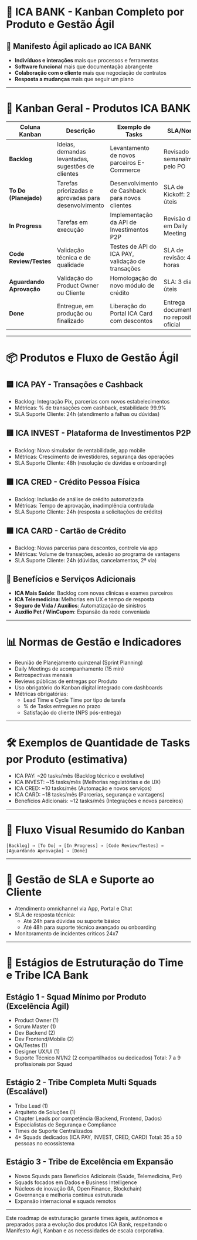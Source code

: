 # 🏦 ICA BANK - Kanban Completo por Produto e Gestão Ágil

## 🎯 **Manifesto Ágil aplicado ao ICA BANK**
- **Indivíduos e interações** mais que processos e ferramentas
- **Software funcional** mais que documentação abrangente
- **Colaboração com o cliente** mais que negociação de contratos
- **Resposta a mudanças** mais que seguir um plano

---

# 🚀 **Kanban Geral - Produtos ICA BANK**

| Coluna Kanban           | Descrição                                                  | Exemplo de Tasks                                                  | SLA/Norma                                       |
|-------------------------|------------------------------------------------------------|--------------------------------------------------------------------|-------------------------------------------------|
| **Backlog**             | Ideias, demandas levantadas, sugestões de clientes        | Levantamento de novos parceiros E-Commerce                       | Revisado semanalmente pelo PO                   |
| **To Do (Planejado)**   | Tarefas priorizadas e aprovadas para desenvolvimento      | Desenvolvimento de Cashback para novos clientes                  | SLA de Kickoff: 2 dias úteis                   |
| **In Progress**         | Tarefas em execução                                        | Implementação da API de Investimentos P2P                        | Revisão diária em Daily Meeting                 |
| **Code Review/Testes**  | Validação técnica e de qualidade                          | Testes de API do ICA PAY, validação de transações                | SLA de revisão: 48 horas                       |
| **Aguardando Aprovação**| Validação do Product Owner ou Cliente                     | Homologação do novo módulo de crédito                            | SLA: 3 dias úteis                              |
| **Done**                | Entregue, em produção ou finalizado                        | Liberação do Portal ICA Card com descontos                       | Entrega documentada no repositório oficial     |

---

# 📦 **Produtos e Fluxo de Gestão Ágil**

## 🟦 **ICA PAY** - Transações e Cashback
- Backlog: Integração Pix, parcerias com novos estabelecimentos
- Métricas: % de transações com cashback, estabilidade 99.9%
- SLA Suporte Cliente: 24h (atendimento a falhas ou dúvidas)

## 🟨 **ICA INVEST** - Plataforma de Investimentos P2P
- Backlog: Novo simulador de rentabilidade, app mobile
- Métricas: Crescimento de investidores, segurança das operações
- SLA Suporte Cliente: 48h (resolução de dúvidas e onboarding)

## 🟪 **ICA CRED** - Crédito Pessoa Física
- Backlog: Inclusão de análise de crédito automatizada
- Métricas: Tempo de aprovação, inadimplência controlada
- SLA Suporte Cliente: 24h (resposta a solicitações de crédito)

## 🟩 **ICA CARD** - Cartão de Crédito
- Backlog: Novas parcerias para descontos, controle via app
- Métricas: Volume de transações, adesão ao programa de vantagens
- SLA Suporte Cliente: 24h (dúvidas, cancelamentos, 2ª via)

## 💙 **Benefícios e Serviços Adicionais**
- **ICA Mais Saúde**: Backlog com novas clínicas e exames parceiros
- **ICA Telemedicina**: Melhorias em UX e tempo de resposta
- **Seguro de Vida / Auxílios**: Automatização de sinistros
- **Auxílio Pet / WinCupom**: Expansão da rede conveniada

---

# 📊 **Normas de Gestão e Indicadores**
- Reunião de Planejamento quinzenal (Sprint Planning)
- Daily Meetings de acompanhamento (15 min)
- Retrospectivas mensais
- Reviews públicas de entregas por Produto
- Uso obrigatório do Kanban digital integrado com dashboards
- Métricas obrigatórias:
   - Lead Time e Cycle Time por tipo de tarefa
   - % de Tasks entregues no prazo
   - Satisfação do cliente (NPS pós-entrega)

---

# 🛠️ **Exemplos de Quantidade de Tasks por Produto (estimativa)**
- ICA PAY: ~20 tasks/mês (Backlog técnico e evolutivo)
- ICA INVEST: ~15 tasks/mês (Melhorias regulatórias e de UX)
- ICA CRED: ~10 tasks/mês (Automação e novos serviços)
- ICA CARD: ~18 tasks/mês (Parcerias, segurança e vantagens)
- Benefícios Adicionais: ~12 tasks/mês (Integrações e novos parceiros)

---

# 📌 **Fluxo Visual Resumido do Kanban**
```
[Backlog] → [To Do] → [In Progress] → [Code Review/Testes] → [Aguardando Aprovação] → [Done]
```

---

# 📣 **Gestão de SLA e Suporte ao Cliente**
- Atendimento omnichannel via App, Portal e Chat
- SLA de resposta técnica:
   - Até 24h para dúvidas ou suporte básico
   - Até 48h para suporte técnico avançado ou onboarding
- Monitoramento de incidentes críticos 24x7

---

# 🏢 **Estágios de Estruturação do Time e Tribe ICA Bank**

## **Estágio 1 - Squad Mínimo por Produto (Excelência Ágil)**
- Product Owner (1)
- Scrum Master (1)
- Dev Backend (2)
- Dev Frontend/Mobile (2)
- QA/Testes (1)
- Designer UX/UI (1)
- Suporte Técnico N1/N2 (2 compartilhados ou dedicados)
Total: 7 a 9 profissionais por Squad

## **Estágio 2 - Tribe Completa Multi Squads (Escalável)**
- Tribe Lead (1)
- Arquiteto de Soluções (1)
- Chapter Leads por competência (Backend, Frontend, Dados)
- Especialistas de Segurança e Compliance
- Times de Suporte Centralizados
- 4+ Squads dedicados (ICA PAY, INVEST, CRED, CARD)
Total: 35 a 50 pessoas no ecossistema

## **Estágio 3 - Tribe de Excelência em Expansão**
- Novos Squads para Benefícios Adicionais (Saúde, Telemedicina, Pet)
- Squads focados em Dados e Business Intelligence
- Núcleos de inovação (IA, Open Finance, Blockchain)
- Governança e melhoria contínua estruturada
- Expansão internacional e squads remotos

---

Este roadmap de estruturação garante times ágeis, autônomos e preparados para a evolução dos produtos ICA Bank, respeitando o Manifesto Ágil, Kanban e as necessidades de escala corporativa.
